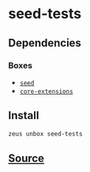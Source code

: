 
seed-tests
====================







## Dependencies
### Boxes
* [`seed`](seed.md)
* [`core-extensions`](core-extensions.md)




## Install
```bash
zeus unbox seed-tests
```












## [Source](https://github.com/liquidapps-io/zeus-sdk/tree/master/boxes/groups/seeds/seed-tests)